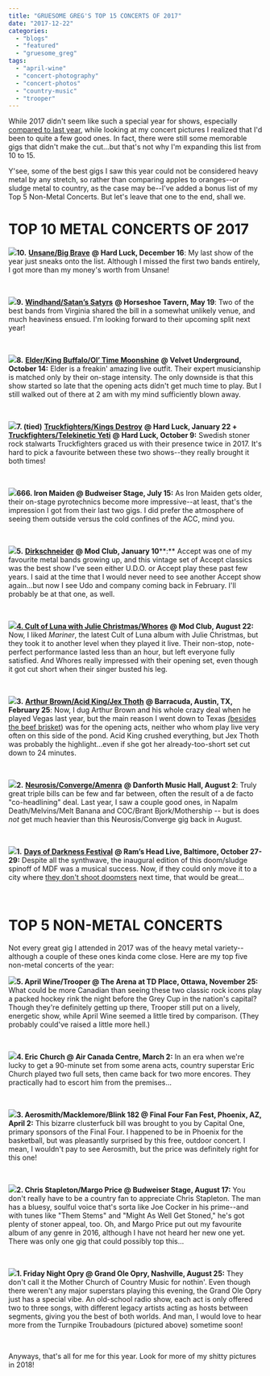 ```yaml
---
title: "GRUESOME GREG'S TOP 15 CONCERTS OF 2017"
date: "2017-12-22"
categories: 
  - "blogs"
  - "featured"
  - "gruesome_greg"
tags: 
  - "april-wine"
  - "concert-photography"
  - "concert-photos"
  - "country-music"
  - "trooper"
---
```


While 2017 didn't seem like such a special year for shows, especially [compared to last year](https://hellbound.ca/2016/12/amateur-concert-photography-hour-top-10-concerts-2016/), while looking at my concert pictures I realized that I'd been to quite a few good ones. In fact, there were still some memorable gigs that didn't make the cut...but that's not why I'm expanding this list from 10 to 15.

Y'see, some of the best gigs I saw this year could not be considered heavy metal by any stretch, so rather than comparing apples to oranges--or sludge metal to country, as the case may be--I've added a bonus list of my Top 5 Non-Metal Concerts. But let's leave that one to the end, shall we.

# **TOP 10 METAL CONCERTS OF 2017**

[![](https://hellbound.ca/wp-content/uploads/2017/12/IMG_0103-1024x768.jpg)](https://hellbound.ca/wp-content/uploads/2017/12/IMG_0103.jpg)**10\.** [**Unsane/Big Brave**](https://hellbound.ca/2017/12/amateur-concert-photography-hour-unsane-big-brave-hard-luck-december-16-2017/) **@ Hard Luck, December 16**: My last show of the year just sneaks onto the list. Although I missed the first two bands entirely, I got more than my money's worth from Unsane!

 

[![](https://hellbound.ca/wp-content/uploads/2017/05/IMG_7933-1024x768.jpg)](https://hellbound.ca/wp-content/uploads/2017/05/IMG_7933.jpg)**9\.** [**Windhand/Satan’s Satyrs**](https://hellbound.ca/2017/05/amateur-concert-photography-hour-windhandsatans-satyrs-horseshoe-tavern-may-19-2017/) **@ Horseshoe Tavern, May 19**: Two of the best bands from Virginia shared the bill in a somewhat unlikely venue, and much heaviness ensued. I'm looking forward to their upcoming split next year!

 

[![](https://hellbound.ca/wp-content/uploads/2017/10/IMG_8810-1024x768.jpg)](https://hellbound.ca/wp-content/uploads/2017/10/IMG_8810.jpg)**8\.** [**Elder/King Buffalo/Ol’ Time Moonshine**](https://hellbound.ca/2017/10/amateur-concert-photography-hour-elder-king-buffalo-ol-time-moonshine-velvet-underground-october-14-2017/) **@ Velvet Underground, October 14:** Elder is a freakin' amazing live outfit. Their expert musicianship is matched only by their on-stage intensity. The only downside is that this show started so late that the opening acts didn't get much time to play. But I still walked out of there at 2 am with my mind sufficiently blown away.

 

[![](https://hellbound.ca/wp-content/uploads/2017/10/IMG_8740-1024x813.jpg)](https://hellbound.ca/wp-content/uploads/2017/10/IMG_8740.jpg)**7\. (tied)** [**Truckfighters/Kings Destroy**](https://hellbound.ca/2017/01/amateur-concert-photography-hour-truckfighterskings-destroy-hard-luck-bar-january-22-2017/) **@ Hard Luck, January 22 +** [**Truckfighters/Telekinetic Yeti**](https://hellbound.ca/2017/10/amateur-concert-photography-hour-truckfighterstelekinetic-yetielectric-magma-hard-luck-bar-october-9-2017/) **@ Hard Luck, October 9:** Swedish stoner rock stalwarts Truckfighters graced us with their presence twice in 2017. It's hard to pick a favourite between these two shows--they really brought it both times!

 

[![](https://hellbound.ca/wp-content/uploads/2017/12/IMG_2754-1024x662.jpg)](https://hellbound.ca/wp-content/uploads/2017/12/IMG_2754.jpg)**666\. Iron Maiden @ Budweiser Stage, July 15:** As Iron Maiden gets older, their on-stage pyrotechnics become more impressive--at least, that's the impression I got from their last two gigs. I did prefer the atmosphere of seeing them outside versus the cold confines of the ACC, mind you.

 

[![](https://hellbound.ca/wp-content/uploads/2017/01/IMG_7457-1024x768.jpg)](https://hellbound.ca/wp-content/uploads/2017/01/IMG_7457.jpg)**5\.** [**Dirkschneider**](https://hellbound.ca/2017/01/amateur-concert-photography-hour-dirkschneider-mod-club-january-10-2017/) **@ Mod Club, January 10****:** Accept was one of my favourite metal bands growing up, and this vintage set of Accept classics was the best show I've seen either U.D.O. or Accept play these past few years. I said at the time that I would never need to see another Accept show again...but now I see Udo and company coming back in February. I'll probably be at that one, as well.

 

[![](https://hellbound.ca/wp-content/uploads/2017/08/IMG_8331-1024x768.jpg)](https://hellbound.ca/wp-content/uploads/2017/08/IMG_8331.jpg)[**4\. Cult of Luna with Julie Christmas/Whores**](https://hellbound.ca/2017/08/amateur-concert-photography-hour-cult-lunawhores-mod-club-august-22-2017/) **@ Mod Club, August 22:** Now, I liked _Mariner_, the latest Cult of Luna album with Julie Christmas, but they took it to another level when they played it live. Their non-stop, note-perfect performance lasted less than an hour, but left everyone fully satisfied. And Whores really impressed with their opening set, even though it got cut short when their singer busted his leg.

 

[![](https://hellbound.ca/wp-content/uploads/2017/02/IMG_7559.jpg)](https://hellbound.ca/wp-content/uploads/2017/02/IMG_7559.jpg)**3\.** [**Arthur Brown/Acid King/Jex Thoth**](https://hellbound.ca/2017/02/amateur-concert-photography-hour-arthur-brownacid-kingjex-thoth-barracuda-austin-tx-february-25-2017/) **@ Barracuda, Austin, TX, February 25**: Now, I dug Arthur Brown and his whole crazy deal when he played Vegas last year, but the main reason I went down to Texas [(besides the beef brisket](https://burgersbaconandbeer.com/2017/03/01/eatin-austin-the-early-bird-gets-the-brisket-bro/)) was for the opening acts, neither who whom play live very often on this side of the pond. Acid King crushed everything, but Jex Thoth was probably the highlight...even if she got her already-too-short set cut down to 24 minutes.

 

[![](https://hellbound.ca/wp-content/uploads/2017/08/IMG_8266-1024x768.jpg)](https://hellbound.ca/wp-content/uploads/2017/08/IMG_8266.jpg)**2\.** [**Neurosis/Converge/Amenra**](https://hellbound.ca/2017/08/amateur-concert-photography-hour-neurosisconvergeamenra-danforth-music-hall-august-2-2017/) **@ Danforth Music Hall, August 2**: Truly great triple bills can be few and far between, often the result of a de facto "co-headlining" deal. Last year, I saw a couple good ones, in Napalm Death/Melvins/Melt Banana and COC/Brant Bjork/Mothership -- but is does _not_ get much heavier than this Neurosis/Converge gig back in August.

 

[![](https://hellbound.ca/wp-content/uploads/2017/11/Boris-26.jpg)](https://hellbound.ca/wp-content/uploads/2017/11/Boris-26.jpg)**1\.** [**Days of Darkness Festival**](https://hellbound.ca/tag/days-of-darkness/) **@ Ram’s Head Live, Baltimore, October 27-29:** Despite all the synthwave, the inaugural edition of this doom/sludge spinoff of MDF was a musical success. Now, if they could only move it to a city where [they don't shoot doomsters](http://www.baltimoresun.com/news/maryland/crime/bs-md-ci-fells-point-assault-20171219-story.html) next time, that would be great...

 

# **TOP 5 NON-METAL CONCERTS**

Not every great gig I attended in 2017 was of the heavy metal variety--although a couple of these ones kinda come close. Here are my top five non-metal concerts of the year:

[![](https://hellbound.ca/wp-content/uploads/2017/12/IMG_0012-1024x768.jpg)](https://hellbound.ca/wp-content/uploads/2017/12/IMG_0012.jpg)**5\. April Wine/Trooper @ The Arena at TD Place, Ottawa, November 25:** What could be more Canadian than seeing these two classic rock icons play a packed hockey rink the night before the Grey Cup in the nation's capital? Though they're definitely getting up there, Trooper still put on a lively, energetic show, while April Wine seemed a little tired by comparison. (They probably could've raised a little more hell.)

 

[![](https://hellbound.ca/wp-content/uploads/2017/12/IMG_1740.jpg)](https://hellbound.ca/wp-content/uploads/2017/12/IMG_1740.jpg)**4\. Eric Church @ Air Canada Centre, March 2:** In an era when we're lucky to get a 90-minute set from some arena acts, country superstar Eric Church played two full sets, then came back for two more encores. They practically had to escort him from the premises...

 

[![](https://hellbound.ca/wp-content/uploads/2017/12/Steven-Tyler-Lookin-Like-A-Lady-1024x768.jpeg)](https://hellbound.ca/wp-content/uploads/2017/12/Steven-Tyler-Lookin-Like-A-Lady.jpeg)**3\. Aerosmith/Macklemore/Blink 182 @ Final Four Fan Fest, Phoenix, AZ, April 2:** This bizarre clusterfuck bill was brought to you by Capital One, primary sponsors of the Final Four. I happened to be in Phoenix for the basketball, but was pleasantly surprised by this free, outdoor concert. I mean, I wouldn't pay to see Aerosmith, but the price was definitely right for this one!

 

[![](https://hellbound.ca/wp-content/uploads/2017/12/IMG_3059-1024x836.jpg)](https://hellbound.ca/wp-content/uploads/2017/12/IMG_3059.jpg)**2\. Chris Stapleton/Margo Price @ Budweiser Stage, August 17:** You don't really have to be a country fan to appreciate Chris Stapleton. The man has a bluesy, soulful voice that's sorta like Joe Cocker in his prime--and with tunes like "Them Stems" and "Might As Well Get Stoned," he's got plenty of stoner appeal, too. Oh, and Margo Price put out my favourite album of any genre in 2016, although I have not heard her new one yet. There was only one gig that could possibly top this...

 

[![](https://hellbound.ca/wp-content/uploads/2017/12/IMG_8454-1024x768.jpg)](https://hellbound.ca/wp-content/uploads/2017/12/IMG_8454.jpg)**1\. Friday Night Opry @ Grand Ole Opry, Nashville, August 25:** They don't call it the Mother Church of Country Music for nothin'. Even though there weren't any major superstars playing this evening, the Grand Ole Opry just has a special vibe. An old-school radio show, each act is only offered two to three songs, with different legacy artists acting as hosts between segments, giving you the best of both worlds. And man, I would love to hear more from the Turnpike Troubadours (pictured above) sometime soon!

 

Anyways, that's all for me for this year. Look for more of my shitty pictures in 2018!
